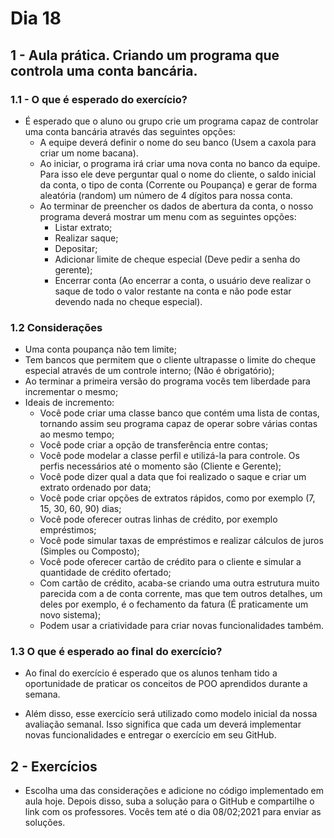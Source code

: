 # Dia 18

## 1 - Aula prática. Criando um programa que controla uma conta bancária.

### 1.1 - O que é esperado do exercício?

* É esperado que o aluno ou grupo crie um programa capaz de controlar uma conta bancária através das seguintes opções:
    * A equipe deverá definir o nome do seu banco (Usem a caxola para criar um nome bacana).
    * Ao iniciar, o programa irá criar uma nova conta no banco da equipe. Para isso ele deve perguntar qual o nome do cliente, o saldo inicial da conta, o tipo de conta (Corrente ou Poupança) e gerar de forma aleatória (random) um número de 4 dígitos para nossa conta.
    * Ao terminar de preencher os dados de abertura da conta, o nosso programa deverá mostrar um menu com as seguintes opções:
        * Listar extrato;
        * Realizar saque;
        * Depositar;
        * Adicionar limite de cheque especial (Deve pedir a senha do gerente);
        * Encerrar conta (Ao encerrar a conta, o usuário deve realizar o saque de todo o valor restante na conta e não pode estar devendo nada no cheque especial).

### 1.2 Considerações

* Uma conta poupança não tem limite;
* Tem bancos que permitem que o cliente ultrapasse o limite do cheque especial através de um controle interno; (Não é obrigatório);
* Ao terminar a primeira versão do programa vocês tem liberdade para incrementar o mesmo;
* Ideais de incremento:
    * Você pode criar uma classe banco que contém uma lista de contas, tornando assim seu programa capaz de operar sobre várias contas ao mesmo tempo;
    * Você pode criar a opção de transferência entre contas;
    * Você pode modelar a classe perfil e utilizá-la para controle. Os perfis necessários até o momento são (Cliente e Gerente);
    * Você pode dizer qual a data que foi realizado o saque e criar um extrato ordenado por data;
    * Você pode criar opções de extratos rápidos, como por exemplo (7, 15, 30, 60, 90) dias;
    * Você pode oferecer outras linhas de crédito, por exemplo empréstimos;
    * Você pode simular taxas de empréstimos e realizar cálculos de juros (Simples ou Composto);
    * Você pode oferecer cartão de crédito para o cliente e simular a quantidade de crédito ofertado;
    * Com cartão de crédito, acaba-se criando uma outra estrutura muito parecida com a de conta corrente, mas que tem outros detalhes, um deles por exemplo, é o fechamento da fatura (É praticamente um novo sistema);
    * Podem usar a criatividade para criar novas funcionalidades também.


### 1.3 O que é esperado ao final do exercício?

* Ao final do exercício é esperado que os alunos tenham tido a oportunidade de praticar os conceitos de POO aprendidos durante a semana. 

* Além disso, esse exercício será utilizado como modelo inicial da nossa avaliação semanal. Isso significa que cada um deverá implementar novas funcionalidades e entregar o exercício em seu GitHub.


## 2 - Exercícios

* Escolha uma das considerações e adicione no código implementado em aula hoje. Depois disso, suba a solução para o GitHub e compartilhe o link com os professores. Vocês tem até o dia 08/02;2021 para enviar as soluções.
